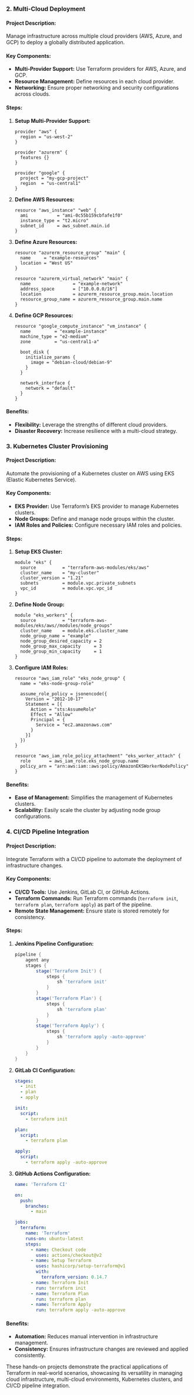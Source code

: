 

### 2. **Multi-Cloud Deployment**
#### Project Description:
Manage infrastructure across multiple cloud providers (AWS, Azure, and GCP) to deploy a globally distributed application.

#### Key Components:
- **Multi-Provider Support:** Use Terraform providers for AWS, Azure, and GCP.
- **Resource Management:** Define resources in each cloud provider.
- **Networking:** Ensure proper networking and security configurations across clouds.

#### Steps:
1. **Setup Multi-Provider Support:**
   ```hcl
   provider "aws" {
     region = "us-west-2"
   }
   
   provider "azurerm" {
     features {}
   }
   
   provider "google" {
     project = "my-gcp-project"
     region  = "us-central1"
   }
   ```
2. **Define AWS Resources:**
   ```hcl
   resource "aws_instance" "web" {
     ami           = "ami-0c55b159cbfafe1f0"
     instance_type = "t2.micro"
     subnet_id     = aws_subnet.main.id
   }
   ```
3. **Define Azure Resources:**
   ```hcl
   resource "azurerm_resource_group" "main" {
     name     = "example-resources"
     location = "West US"
   }
   
   resource "azurerm_virtual_network" "main" {
     name                = "example-network"
     address_space       = ["10.0.0.0/16"]
     location            = azurerm_resource_group.main.location
     resource_group_name = azurerm_resource_group.main.name
   }
   ```
4. **Define GCP Resources:**
   ```hcl
   resource "google_compute_instance" "vm_instance" {
     name         = "example-instance"
     machine_type = "e2-medium"
     zone         = "us-central1-a"
   
     boot_disk {
       initialize_params {
         image = "debian-cloud/debian-9"
       }
     }
   
     network_interface {
       network = "default"
     }
   }
   ```

#### Benefits:
- **Flexibility:** Leverage the strengths of different cloud providers.
- **Disaster Recovery:** Increase resilience with a multi-cloud strategy.

### 3. **Kubernetes Cluster Provisioning**
#### Project Description:
Automate the provisioning of a Kubernetes cluster on AWS using EKS (Elastic Kubernetes Service).

#### Key Components:
- **EKS Provider:** Use Terraform’s EKS provider to manage Kubernetes clusters.
- **Node Groups:** Define and manage node groups within the cluster.
- **IAM Roles and Policies:** Configure necessary IAM roles and policies.

#### Steps:
1. **Setup EKS Cluster:**
   ```hcl
   module "eks" {
     source          = "terraform-aws-modules/eks/aws"
     cluster_name    = "my-cluster"
     cluster_version = "1.21"
     subnets         = module.vpc.private_subnets
     vpc_id          = module.vpc.vpc_id
   }
   ```
2. **Define Node Group:**
   ```hcl
   module "eks_workers" {
     source          = "terraform-aws-modules/eks/aws//modules/node_groups"
     cluster_name    = module.eks.cluster_name
     node_group_name = "example"
     node_group_desired_capacity = 2
     node_group_max_capacity     = 3
     node_group_min_capacity     = 1
   }
   ```
3. **Configure IAM Roles:**
   ```hcl
   resource "aws_iam_role" "eks_node_group" {
     name = "eks-node-group-role"
   
     assume_role_policy = jsonencode({
       Version = "2012-10-17"
       Statement = [{
         Action = "sts:AssumeRole"
         Effect = "Allow"
         Principal = {
           Service = "ec2.amazonaws.com"
         }
       }]
     })
   }
   
   resource "aws_iam_role_policy_attachment" "eks_worker_attach" {
     role       = aws_iam_role.eks_node_group.name
     policy_arn = "arn:aws:iam::aws:policy/AmazonEKSWorkerNodePolicy"
   }
   ```

#### Benefits:
- **Ease of Management:** Simplifies the management of Kubernetes clusters.
- **Scalability:** Easily scale the cluster by adjusting node group configurations.

### 4. **CI/CD Pipeline Integration**
#### Project Description:
Integrate Terraform with a CI/CD pipeline to automate the deployment of infrastructure changes.

#### Key Components:
- **CI/CD Tools:** Use Jenkins, GitLab CI, or GitHub Actions.
- **Terraform Commands:** Run Terraform commands (`terraform init`, `terraform plan`, `terraform apply`) as part of the pipeline.
- **Remote State Management:** Ensure state is stored remotely for consistency.

#### Steps:
1. **Jenkins Pipeline Configuration:**
   ```groovy
   pipeline {
       agent any
       stages {
           stage('Terraform Init') {
               steps {
                   sh 'terraform init'
               }
           }
           stage('Terraform Plan') {
               steps {
                   sh 'terraform plan'
               }
           }
           stage('Terraform Apply') {
               steps {
                   sh 'terraform apply -auto-approve'
               }
           }
       }
   }
   ```
2. **GitLab CI Configuration:**
   ```yaml
   stages:
     - init
     - plan
     - apply
   
   init:
     script:
       - terraform init
   
   plan:
     script:
       - terraform plan
   
   apply:
     script:
       - terraform apply -auto-approve
   ```
3. **GitHub Actions Configuration:**
   ```yaml
   name: 'Terraform CI'
   
   on:
     push:
       branches:
         - main
   
   jobs:
     terraform:
       name: 'Terraform'
       runs-on: ubuntu-latest
       steps:
         - name: Checkout code
           uses: actions/checkout@v2
         - name: Setup Terraform
           uses: hashicorp/setup-terraform@v1
           with:
             terraform_version: 0.14.7
         - name: Terraform Init
           run: terraform init
         - name: Terraform Plan
           run: terraform plan
         - name: Terraform Apply
           run: terraform apply -auto-approve
   ```

#### Benefits:
- **Automation:** Reduces manual intervention in infrastructure management.
- **Consistency:** Ensures infrastructure changes are reviewed and applied consistently.

These hands-on projects demonstrate the practical applications of Terraform in real-world scenarios, showcasing its versatility in managing cloud infrastructure, multi-cloud environments, Kubernetes clusters, and CI/CD pipeline integration.
